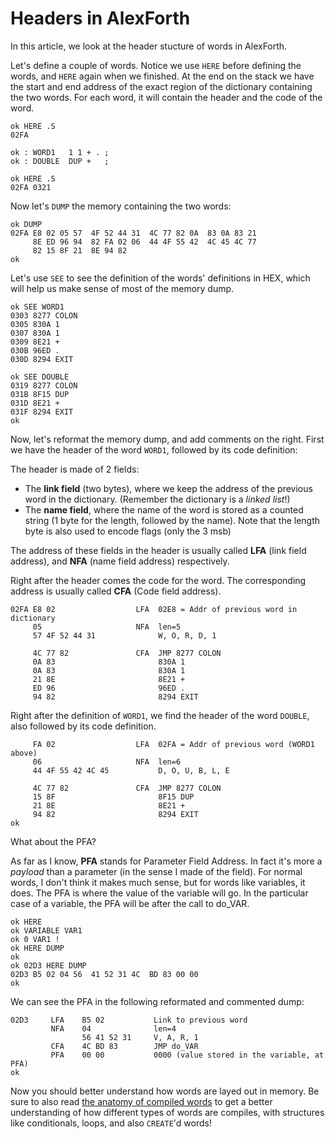 # Headers in AlexForth

In this article, we look at the header stucture of words in AlexForth.

Let's define a couple of words. Notice we use `HERE` before defining the words, and `HERE` again when we finished. At the end on the stack we have the start and end address of the exact region of the dictionary containing the two words. For each word, it will contain the header and the code of the word.

```
ok HERE .S
02FA

ok : WORD1   1 1 + . ;
ok : DOUBLE  DUP +   ;

ok HERE .S
02FA 0321
```

Now let's `DUMP` the memory containing the two words:

```
ok DUMP
02FA E8 02 05 57  4F 52 44 31  4C 77 82 0A  83 0A 83 21
     8E ED 96 94  82 FA 02 06  44 4F 55 42  4C 45 4C 77
     82 15 8F 21  8E 94 82
ok
```

Let's use `SEE` to see the definition of the words' definitions in HEX, which will help us make sense of most of the memory dump.

```
ok SEE WORD1
0303 8277 COLON
0305 830A 1
0307 830A 1
0309 8E21 +
030B 96ED .
030D 8294 EXIT

ok SEE DOUBLE
0319 8277 COLON
031B 8F15 DUP
031D 8E21 +
031F 8294 EXIT
ok
```

Now, let's reformat the memory dump, and add comments on the right. First we have the header of the word `WORD1`, followed by its code definition:

The header is made of 2 fields:
- The **link field** (two bytes), where we keep the address of the previous word in the dictionary. (Remember the dictionary is a *linked list*!)
- The **name field**, where the name of the word is stored as a counted string (1 byte for the length, followed by the name). Note that the length byte is also used to encode flags (only the 3 msb)

The address of these fields in the header is usually called **LFA** (link field address), and **NFA** (name field address) respectively.

Right after the header comes the code for the word. The corresponding address is usually called **CFA** (Code field address).

```
02FA E8 02                  LFA  02E8 = Addr of previous word in dictionary
     05                     NFA  len=5
     57 4F 52 44 31              W, O, R, D, 1

     4C 77 82               CFA  JMP 8277 COLON
     0A 83                       830A 1
     0A 83                       830A 1
     21 8E                       8E21 +
     ED 96                       96ED .
     94 82                       8294 EXIT
```

Right after the definition of `WORD1`, we find the header of the word `DOUBLE`, also followed by its code definition.

```
     FA 02                  LFA  02FA = Addr of previous word (WORD1 above)
     06                     NFA  len=6
     44 4F 55 42 4C 45           D, O, U, B, L, E

     4C 77 82               CFA  JMP 8277 COLON
     15 8F                       8F15 DUP
     21 8E                       8E21 +
     94 82                       8294 EXIT
ok
```

What about the PFA?

As far as I know, **PFA** stands for Parameter Field Address. In fact it's more a *payload* than a parameter (in the sense I made of the field). For normal words, I don't think it makes much sense, but for words like variables, it does. The PFA is where the value of the variable will go. In the particular case of a variable, the PFA will be after the call to do_VAR.

```
ok HERE
ok VARIABLE VAR1
ok 0 VAR1 !
ok HERE DUMP
ok
ok 02D3 HERE DUMP
02D3 B5 02 04 56  41 52 31 4C  BD 83 00 00
ok
```

We can see the PFA in the following reformated and commented dump:

```
02D3     LFA    B5 02           Link to previous word
         NFA    04              len=4
                56 41 52 31     V, A, R, 1
         CFA    4C BD 83        JMP do_VAR
         PFA    00 00           0000 (value stored in the variable, at PFA)
ok
```

Now you should better understand how words are layed out in memory. Be sure to also read [the anatomy of compiled words](anatomy.md) to get a better understanding of how different types of words are compiles, with structures like conditionals, loops, and also `CREATE`'d words!